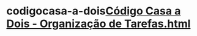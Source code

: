 # codigocasa-a-dois[Código Casa a Dois - Organização de Tarefas.html](https://github.com/user-attachments/files/22085463/Codigo.Casa.a.Dois.-.Organizacao.de.Tarefas.html)

<!-- saved from url=(0043)file:///C:/Users/migue/Downloads/index.html -->
<html lang="pt-BR"><head><meta http-equiv="Content-Type" content="text/html; charset=UTF-8"><script type="text/javascript">
        var gk_isXlsx = false;
        var gk_xlsxFileLookup = {};
        var gk_fileData = {};
        function filledCell(cell) {
          return cell !== '' && cell != null;
        }
        function loadFileData(filename) {
        if (gk_isXlsx && gk_xlsxFileLookup[filename]) {
            try {
                var workbook = XLSX.read(gk_fileData[filename], { type: 'base64' });
                var firstSheetName = workbook.SheetNames[0];
                var worksheet = workbook.Sheets[firstSheetName];

                // Convert sheet to JSON to filter blank rows
                var jsonData = XLSX.utils.sheet_to_json(worksheet, { header: 1, blankrows: false, defval: '' });
                // Filter out blank rows (rows where all cells are empty, null, or undefined)
                var filteredData = jsonData.filter(row => row.some(filledCell));

                // Heuristic to find the header row by ignoring rows with fewer filled cells than the next row
                var headerRowIndex = filteredData.findIndex((row, index) =>
                  row.filter(filledCell).length >= filteredData[index + 1]?.filter(filledCell).length
                );
                // Fallback
                if (headerRowIndex === -1 || headerRowIndex > 25) {
                  headerRowIndex = 0;
                }

                // Convert filtered JSON back to CSV
                var csv = XLSX.utils.aoa_to_sheet(filteredData.slice(headerRowIndex)); // Create a new sheet from filtered array of arrays
                csv = XLSX.utils.sheet_to_csv(csv, { header: 1 });
                return csv;
            } catch (e) {
                console.error(e);
                return "";
            }
        }
        return gk_fileData[filename] || "";
        }
        </script>


    
    <meta name="viewport" content="width=device-width, initial-scale=1.0">
    <title>Código Casa a Dois - Organização de Tarefas</title>
    <style>
        :root {
            --primary: #dc2626;
            --primary-dark: #991b1b;
            --accent1: #ec4899; /* pinkish for partner1 */
            --accent2: #60a5fa; /* light blue for partner2 */
            --accent3: #22c55e; /* green for shared */
            --bg-light: #f8fafc;
            --bg-white: #ffffff;
            --text-dark: #1f2937;
            --text-muted: #6b7280;
            --shadow: 0 4px 6px -1px rgba(0, 0, 0, 0.1), 0 2px 4px -2px rgba(0, 0, 0, 0.05);
            --transition: all 0.3s ease;
        }

        * {
            margin: 0;
            padding: 0;
            box-sizing: border-box;
        }

        body {
            font-family: 'Inter', -apple-system, BlinkMacSystemFont, 'Segoe UI', Roboto, sans-serif;
            background: linear-gradient(135deg, var(--bg-light) 0%, #e2e8f0 100%);
            min-height: 100vh;
            padding: 1rem;
            font-size: clamp(16px, 2.5vw, 18px);
            color: var(--text-dark);
        }

        .container {
            max-width: 1400px;
            margin: 0 auto;
            background: var(--bg-white);
            border-radius: 1rem;
            box-shadow: var(--shadow);
            overflow: hidden;
        }

        .header {
            background: linear-gradient(135deg, var(--primary) 0%, var(--primary-dark) 100%);
            padding: 2rem;
            text-align: center;
            color: var(--bg-white);
        }

        .header h1 {
            font-size: clamp(1.8rem, 5vw, 2.5rem);
            font-weight: 700;
            margin-bottom: 0.5rem;
        }

        .header p {
            font-size: clamp(1rem, 2.5vw, 1.2rem);
            opacity: 0.9;
        }

        .tabs {
            display: flex;
            flex-wrap: wrap;
            background: var(--bg-white);
            border-bottom: 1px solid #e5e7eb;
            position: relative;
        }

        .tab {
            flex: 1;
            padding: 1rem;
            background: transparent;
            border: none;
            cursor: pointer;
            font-size: clamp(0.9rem, 2vw, 1rem);
            font-weight: 500;
            color: var(--text-muted);
            transition: var(--transition);
            text-align: center;
            white-space: nowrap;
        }

        .tab.active {
            color: var(--primary);
            border-bottom: 3px solid var(--primary);
        }

        .tab:hover, .tab:focus {
            background: #f1f5f9;
            outline: none;
        }

        .content {
            display: none;
            padding: 2rem;
        }

        .content.active {
            display: block;
        }

        .couple-setup {
            display: grid;
            grid-template-columns: repeat(auto-fit, minmax(300px, 1fr));
            gap: 1.5rem;
            margin-bottom: 2rem;
        }

        .partner {
            background: var(--bg-white);
            padding: 1.5rem;
            border-radius: 0.75rem;
            border: 1px solid #e5e7eb;
            transition: var(--transition);
        }

        .partner:hover, .partner:focus-within {
            border-color: var(--primary);
            transform: translateY(-2px);
            box-shadow: var(--shadow);
        }

        .partner h3 {
            color: var(--primary);
            margin-bottom: 1rem;
            font-size: 1.25rem;
        }

        .partner input {
            width: 100%;
            padding: 0.75rem;
            border: 1px solid #d1d5db;
            border-radius: 0.5rem;
            font-size: 1rem;
            margin-bottom: 0.75rem;
            transition: var(--transition);
        }

        .partner input:focus {
            border-color: var(--primary);
            outline: none;
            box-shadow: 0 0 0 3px rgba(220, 38, 38, 0.1);
        }

        .tasks-grid {
            display: grid;
            grid-template-columns: repeat(auto-fit, minmax(280px, 1fr));
            gap: 1.5rem;
            margin-top: 2rem;
        }

        .task-category {
            background: var(--bg-white);
            border-radius: 0.75rem;
            padding: 1.5rem;
            border: 1px solid #e5e7eb;
            box-shadow: var(--shadow);
        }

        .task-category h4 {
            color: var(--primary);
            margin-bottom: 1rem;
            font-size: 1.1rem;
            text-align: center;
        }

        .task-item {
            background: var(--bg-light);
            padding: 1rem;
            border-radius: 0.5rem;
            margin-bottom: 0.75rem;
            border: 1px solid #e5e7eb;
            cursor: pointer;
            transition: var(--transition);
            display: flex;
            justify-content: space-between;
            align-items: center;
        }

        .task-item:hover {
            border-color: var(--primary);
            transform: translateX(3px);
        }

        .task-item.assigned-partner1 {
            border-color: var(--accent1);
            background: linear-gradient(145deg, #fdf2f8, #fce7f3);
        }

        .task-item.assigned-partner2 {
            border-color: var(--accent2);
            background: linear-gradient(145deg, #eff6ff, #dbeafe);
        }

        .task-item.shared {
            border-color: var(--accent3);
            background: linear-gradient(145deg, #f0fdf4, #dcfce7);
        }

        .task-controls {
            display: flex;
            gap: 0.5rem;
        }

        .assign-btn {
            padding: 0.5rem 0.75rem;
            border: none;
            border-radius: 1rem;
            cursor: pointer;
            font-size: 0.85rem;
            font-weight: 500;
            transition: var(--transition);
        }

        .assign-btn.partner1 {
            background: var(--accent1);
            color: var(--bg-white);
        }

        .assign-btn.partner2 {
            background: var(--accent2);
            color: var(--bg-white);
        }

        .assign-btn.shared {
            background: var(--accent3);
            color: var(--bg-white);
        }

        .assign-btn.clear {
            background: #e5e7eb;
            color: var(--text-muted);
        }

        .summary {
            background: linear-gradient(145deg, #f8f9ff, #f0f4ff);
            border-radius: 0.75rem;
            padding: 1.5rem;
            margin-top: 2rem;
        }

        .summary-grid {
            display: grid;
            grid-template-columns: repeat(auto-fit, minmax(180px, 1fr));
            gap: 1.5rem;
            margin-top: 1.5rem;
        }

        .summary-card {
            background: var(--bg-white);
            padding: 1.25rem;
            border-radius: 0.5rem;
            text-align: center;
            border: 2px solid transparent;
        }

        .summary-card.partner1 { border-color: #fda4af; } /* pinkish */
        .summary-card.partner2 { border-color: #93c5fd; } /* light blue */
        .summary-card.shared { border-color: #86efac; } /* green */

        .summary-card h4 {
            font-size: 1rem;
            margin-bottom: 0.75rem;
        }

        .summary-card .count {
            font-size: 1.75rem;
            font-weight: 700;
            color: var(--primary);
        }

        .ritual-section {
            background: linear-gradient(145deg, #fef2f2, #fee2e2);
            border-radius: 0.75rem;
            padding: 1.5rem;
            margin-top: 1.5rem;
        }

        .ritual-item, .tip-item {
            background: var(--bg-white);
            padding: 1rem;
            border-radius: 0.5rem;
            margin-bottom: 1rem;
            border-left: 4px solid var(--primary);
        }

        .add-task-btn {
            background: linear-gradient(135deg, var(--primary), var(--primary-dark));
            color: var(--bg-white);
            border: none;
            padding: 0.75rem 1.5rem;
            border-radius: 1.5rem;
            cursor: pointer;
            font-size: 1rem;
            font-weight: 600;
            margin-top: 1rem;
            transition: var(--transition);
        }

        .add-task-btn:hover {
            transform: translateY(-2px);
            box-shadow: 0 10px 20px rgba(220, 38, 38, 0.2);
        }

        .custom-task-input {
            width: 100%;
            padding: 0.75rem;
            border: 1px solid #d1d5db;
            border-radius: 0.5rem;
            font-size: 1rem;
            margin-top: 0.75rem;
        }

        /* Mobile Sidebar */
        .sidebar-toggle {
            display: none;
            background: var(--primary);
            color: var(--bg-white);
            border: none;
            padding: 0.75rem;
            border-radius: 0.5rem;
            cursor: pointer;
            position: fixed;
            top: 1rem;
            right: 1rem;
            z-index: 1000;
        }

        @media (max-width: 768px) {
            .tabs {
                display: none;
                flex-direction: column;
                position: fixed;
                top: 0;
                left: 0;
                width: 250px;
                height: 100%;
                background: var(--bg-white);
                box-shadow: 2px 0 5px rgba(0, 0, 0, 0.1);
                transform: translateX(-100%);
                transition: transform 0.3s ease;
            }

            .tabs.active {
                display: flex;
                transform: translateX(0);
            }

            .tab {
                padding: 1.5rem;
                border-bottom: 1px solid #e5e7eb;
            }

            .sidebar-toggle {
                display: block;
            }

            .couple-setup, .tasks-grid, .summary-grid {
                grid-template-columns: 1fr;
            }

            .header h1 {
                font-size: 1.5rem;
            }
        }

        @media (max-width: 480px) {
            .container {
                border-radius: 0.5rem;
            }

            .content {
                padding: 1rem;
            }
        }
    </style>
<style type="text/css" id="operaUserStyle"></style></head>
<body>
    <button class="sidebar-toggle" aria-label="Toggle menu">☰</button>
    <div class="container">
        <div class="header">
            <h1>💕 Código Casa a Dois</h1>
            <p>Organizem suas tarefas sem brigas, cobranças ou sobrecarga</p>
        </div>

        <div class="tabs" role="tablist">
            <button class="tab active" role="tab" aria-selected="true" onclick="openTab(&#39;setup&#39;)">👫 Configuração</button>
            <button class="tab" role="tab" aria-selected="false" onclick="openTab(&#39;tasks&#39;)">📋 Tarefas</button>
            <button class="tab" role="tab" aria-selected="false" onclick="openTab(&#39;templates&#39;)">📊 Exemplos de Divisões</button>
            <button class="tab" role="tab" aria-selected="false" onclick="openTab(&#39;summary&#39;)">📈 Resumo</button>
            <button class="tab" role="tab" aria-selected="false" onclick="openTab(&#39;rituals&#39;)">💖 Rituais</button>
        </div>

        <div id="setup" class="content active" role="tabpanel">
            <h2 style="text-align: center; color: var(--primary); margin-bottom: 1.5rem;">Vamos Começar! Configurem o Casal</h2>
            <div class="couple-setup">
                <div class="partner">
                    <h3>👤 Parceiro(a) 1</h3>
                    <input type="text" id="partner1-name" placeholder="Nome do primeiro parceiro(a)" onchange="updatePartnerNames()">
                    <input type="text" id="partner1-energy" placeholder="Melhor horário de energia (ex: manhã)">
                    <input type="text" id="partner1-preferences" placeholder="Tarefas que gosta de fazer">
                    <input type="text" id="partner1-dislikes" placeholder="Tarefas que prefere evitar">
                </div>
                <div class="partner">
                    <h3>👤 Parceiro(a) 2</h3>
                    <input type="text" id="partner2-name" placeholder="Nome do segundo parceiro(a)" onchange="updatePartnerNames()">
                    <input type="text" id="partner2-energy" placeholder="Melhor horário de energia (ex: noite)">
                    <input type="text" id="partner2-preferences" placeholder="Tarefas que gosta de fazer">
                    <input type="text" id="partner2-dislikes" placeholder="Tarefas que prefere evitar">
                </div>
            </div>
            <div style="text-align: center; margin-top: 2rem;">
                <button class="add-task-btn" onclick="openTab(&#39;tasks&#39;)">Vamos Dividir as Tarefas! 🏠</button>
            </div>
        </div>

        <div id="tasks" class="content" role="tabpanel">
            <h2 style="text-align: center; color: var(--primary); margin-bottom: 1rem;">Divisão de Tarefas - Visual e Justa</h2>
            <p style="text-align: center; color: var(--text-muted); margin-bottom: 1.5rem;">
                Clique nos botões ao lado de cada tarefa para atribuí-la. 
                <span style="color: var(--accent1);">●</span> <span id="partner1-label">Parceiro 1</span> | 
                <span style="color: var(--accent2);">●</span> <span id="partner2-label">Parceiro 2</span> | 
                <span style="color: var(--accent3);">●</span> Compartilhada
            </p>
            <div class="tasks-grid" id="tasks-container"><div class="task-category"><h4>Cozinha</h4><div class="task-item" id="cozinha-0">
                        <span>Lavar louça</span>
                        <div class="task-controls">
                            <button class="assign-btn partner1" onclick="assignTask(&#39;cozinha-0&#39;, &#39;partner1&#39;)">P1</button>
                            <button class="assign-btn partner2" onclick="assignTask(&#39;cozinha-0&#39;, &#39;partner2&#39;)">P2</button>
                            <button class="assign-btn shared" onclick="assignTask(&#39;cozinha-0&#39;, &#39;shared&#39;)">Ambos</button>
                            <button class="assign-btn clear" onclick="assignTask(&#39;cozinha-0&#39;, &#39;none&#39;)">×</button>
                        </div>
                    </div><div class="task-item" id="cozinha-1">
                        <span>Cozinhar almoço</span>
                        <div class="task-controls">
                            <button class="assign-btn partner1" onclick="assignTask(&#39;cozinha-1&#39;, &#39;partner1&#39;)">P1</button>
                            <button class="assign-btn partner2" onclick="assignTask(&#39;cozinha-1&#39;, &#39;partner2&#39;)">P2</button>
                            <button class="assign-btn shared" onclick="assignTask(&#39;cozinha-1&#39;, &#39;shared&#39;)">Ambos</button>
                            <button class="assign-btn clear" onclick="assignTask(&#39;cozinha-1&#39;, &#39;none&#39;)">×</button>
                        </div>
                    </div><div class="task-item" id="cozinha-2">
                        <span>Cozinhar jantar</span>
                        <div class="task-controls">
                            <button class="assign-btn partner1" onclick="assignTask(&#39;cozinha-2&#39;, &#39;partner1&#39;)">P1</button>
                            <button class="assign-btn partner2" onclick="assignTask(&#39;cozinha-2&#39;, &#39;partner2&#39;)">P2</button>
                            <button class="assign-btn shared" onclick="assignTask(&#39;cozinha-2&#39;, &#39;shared&#39;)">Ambos</button>
                            <button class="assign-btn clear" onclick="assignTask(&#39;cozinha-2&#39;, &#39;none&#39;)">×</button>
                        </div>
                    </div><div class="task-item" id="cozinha-3">
                        <span>Limpar fogão</span>
                        <div class="task-controls">
                            <button class="assign-btn partner1" onclick="assignTask(&#39;cozinha-3&#39;, &#39;partner1&#39;)">P1</button>
                            <button class="assign-btn partner2" onclick="assignTask(&#39;cozinha-3&#39;, &#39;partner2&#39;)">P2</button>
                            <button class="assign-btn shared" onclick="assignTask(&#39;cozinha-3&#39;, &#39;shared&#39;)">Ambos</button>
                            <button class="assign-btn clear" onclick="assignTask(&#39;cozinha-3&#39;, &#39;none&#39;)">×</button>
                        </div>
                    </div><div class="task-item" id="cozinha-4">
                        <span>Limpar geladeira</span>
                        <div class="task-controls">
                            <button class="assign-btn partner1" onclick="assignTask(&#39;cozinha-4&#39;, &#39;partner1&#39;)">P1</button>
                            <button class="assign-btn partner2" onclick="assignTask(&#39;cozinha-4&#39;, &#39;partner2&#39;)">P2</button>
                            <button class="assign-btn shared" onclick="assignTask(&#39;cozinha-4&#39;, &#39;shared&#39;)">Ambos</button>
                            <button class="assign-btn clear" onclick="assignTask(&#39;cozinha-4&#39;, &#39;none&#39;)">×</button>
                        </div>
                    </div><div class="task-item" id="cozinha-5">
                        <span>Organizar armários</span>
                        <div class="task-controls">
                            <button class="assign-btn partner1" onclick="assignTask(&#39;cozinha-5&#39;, &#39;partner1&#39;)">P1</button>
                            <button class="assign-btn partner2" onclick="assignTask(&#39;cozinha-5&#39;, &#39;partner2&#39;)">P2</button>
                            <button class="assign-btn shared" onclick="assignTask(&#39;cozinha-5&#39;, &#39;shared&#39;)">Ambos</button>
                            <button class="assign-btn clear" onclick="assignTask(&#39;cozinha-5&#39;, &#39;none&#39;)">×</button>
                        </div>
                    </div><div class="task-item" id="cozinha-6">
                        <span>Fazer compras do supermercado</span>
                        <div class="task-controls">
                            <button class="assign-btn partner1" onclick="assignTask(&#39;cozinha-6&#39;, &#39;partner1&#39;)">P1</button>
                            <button class="assign-btn partner2" onclick="assignTask(&#39;cozinha-6&#39;, &#39;partner2&#39;)">P2</button>
                            <button class="assign-btn shared" onclick="assignTask(&#39;cozinha-6&#39;, &#39;shared&#39;)">Ambos</button>
                            <button class="assign-btn clear" onclick="assignTask(&#39;cozinha-6&#39;, &#39;none&#39;)">×</button>
                        </div>
                    </div><div class="task-item" id="cozinha-7">
                        <span>Preparar lanche</span>
                        <div class="task-controls">
                            <button class="assign-btn partner1" onclick="assignTask(&#39;cozinha-7&#39;, &#39;partner1&#39;)">P1</button>
                            <button class="assign-btn partner2" onclick="assignTask(&#39;cozinha-7&#39;, &#39;partner2&#39;)">P2</button>
                            <button class="assign-btn shared" onclick="assignTask(&#39;cozinha-7&#39;, &#39;shared&#39;)">Ambos</button>
                            <button class="assign-btn clear" onclick="assignTask(&#39;cozinha-7&#39;, &#39;none&#39;)">×</button>
                        </div>
                    </div><div class="task-item" id="cozinha-8">
                        <span>Lavar frutas e verduras</span>
                        <div class="task-controls">
                            <button class="assign-btn partner1" onclick="assignTask(&#39;cozinha-8&#39;, &#39;partner1&#39;)">P1</button>
                            <button class="assign-btn partner2" onclick="assignTask(&#39;cozinha-8&#39;, &#39;partner2&#39;)">P2</button>
                            <button class="assign-btn shared" onclick="assignTask(&#39;cozinha-8&#39;, &#39;shared&#39;)">Ambos</button>
                            <button class="assign-btn clear" onclick="assignTask(&#39;cozinha-8&#39;, &#39;none&#39;)">×</button>
                        </div>
                    </div><input type="text" class="custom-task-input" placeholder="Adicionar nova tarefa em Cozinha..."></div><div class="task-category"><h4>Limpeza</h4><div class="task-item" id="limpeza-0">
                        <span>Aspirar/varrer casa</span>
                        <div class="task-controls">
                            <button class="assign-btn partner1" onclick="assignTask(&#39;limpeza-0&#39;, &#39;partner1&#39;)">P1</button>
                            <button class="assign-btn partner2" onclick="assignTask(&#39;limpeza-0&#39;, &#39;partner2&#39;)">P2</button>
                            <button class="assign-btn shared" onclick="assignTask(&#39;limpeza-0&#39;, &#39;shared&#39;)">Ambos</button>
                            <button class="assign-btn clear" onclick="assignTask(&#39;limpeza-0&#39;, &#39;none&#39;)">×</button>
                        </div>
                    </div><div class="task-item" id="limpeza-1">
                        <span>Passar pano no chão</span>
                        <div class="task-controls">
                            <button class="assign-btn partner1" onclick="assignTask(&#39;limpeza-1&#39;, &#39;partner1&#39;)">P1</button>
                            <button class="assign-btn partner2" onclick="assignTask(&#39;limpeza-1&#39;, &#39;partner2&#39;)">P2</button>
                            <button class="assign-btn shared" onclick="assignTask(&#39;limpeza-1&#39;, &#39;shared&#39;)">Ambos</button>
                            <button class="assign-btn clear" onclick="assignTask(&#39;limpeza-1&#39;, &#39;none&#39;)">×</button>
                        </div>
                    </div><div class="task-item" id="limpeza-2">
                        <span>Limpar banheiros</span>
                        <div class="task-controls">
                            <button class="assign-btn partner1" onclick="assignTask(&#39;limpeza-2&#39;, &#39;partner1&#39;)">P1</button>
                            <button class="assign-btn partner2" onclick="assignTask(&#39;limpeza-2&#39;, &#39;partner2&#39;)">P2</button>
                            <button class="assign-btn shared" onclick="assignTask(&#39;limpeza-2&#39;, &#39;shared&#39;)">Ambos</button>
                            <button class="assign-btn clear" onclick="assignTask(&#39;limpeza-2&#39;, &#39;none&#39;)">×</button>
                        </div>
                    </div><div class="task-item" id="limpeza-3">
                        <span>Tirar pó dos móveis</span>
                        <div class="task-controls">
                            <button class="assign-btn partner1" onclick="assignTask(&#39;limpeza-3&#39;, &#39;partner1&#39;)">P1</button>
                            <button class="assign-btn partner2" onclick="assignTask(&#39;limpeza-3&#39;, &#39;partner2&#39;)">P2</button>
                            <button class="assign-btn shared" onclick="assignTask(&#39;limpeza-3&#39;, &#39;shared&#39;)">Ambos</button>
                            <button class="assign-btn clear" onclick="assignTask(&#39;limpeza-3&#39;, &#39;none&#39;)">×</button>
                        </div>
                    </div><div class="task-item" id="limpeza-4">
                        <span>Limpar espelhos</span>
                        <div class="task-controls">
                            <button class="assign-btn partner1" onclick="assignTask(&#39;limpeza-4&#39;, &#39;partner1&#39;)">P1</button>
                            <button class="assign-btn partner2" onclick="assignTask(&#39;limpeza-4&#39;, &#39;partner2&#39;)">P2</button>
                            <button class="assign-btn shared" onclick="assignTask(&#39;limpeza-4&#39;, &#39;shared&#39;)">Ambos</button>
                            <button class="assign-btn clear" onclick="assignTask(&#39;limpeza-4&#39;, &#39;none&#39;)">×</button>
                        </div>
                    </div><div class="task-item" id="limpeza-5">
                        <span>Organizar quartos</span>
                        <div class="task-controls">
                            <button class="assign-btn partner1" onclick="assignTask(&#39;limpeza-5&#39;, &#39;partner1&#39;)">P1</button>
                            <button class="assign-btn partner2" onclick="assignTask(&#39;limpeza-5&#39;, &#39;partner2&#39;)">P2</button>
                            <button class="assign-btn shared" onclick="assignTask(&#39;limpeza-5&#39;, &#39;shared&#39;)">Ambos</button>
                            <button class="assign-btn clear" onclick="assignTask(&#39;limpeza-5&#39;, &#39;none&#39;)">×</button>
                        </div>
                    </div><div class="task-item" id="limpeza-6">
                        <span>Limpar janelas</span>
                        <div class="task-controls">
                            <button class="assign-btn partner1" onclick="assignTask(&#39;limpeza-6&#39;, &#39;partner1&#39;)">P1</button>
                            <button class="assign-btn partner2" onclick="assignTask(&#39;limpeza-6&#39;, &#39;partner2&#39;)">P2</button>
                            <button class="assign-btn shared" onclick="assignTask(&#39;limpeza-6&#39;, &#39;shared&#39;)">Ambos</button>
                            <button class="assign-btn clear" onclick="assignTask(&#39;limpeza-6&#39;, &#39;none&#39;)">×</button>
                        </div>
                    </div><div class="task-item" id="limpeza-7">
                        <span>Aspirar sofá e tapetes</span>
                        <div class="task-controls">
                            <button class="assign-btn partner1" onclick="assignTask(&#39;limpeza-7&#39;, &#39;partner1&#39;)">P1</button>
                            <button class="assign-btn partner2" onclick="assignTask(&#39;limpeza-7&#39;, &#39;partner2&#39;)">P2</button>
                            <button class="assign-btn shared" onclick="assignTask(&#39;limpeza-7&#39;, &#39;shared&#39;)">Ambos</button>
                            <button class="assign-btn clear" onclick="assignTask(&#39;limpeza-7&#39;, &#39;none&#39;)">×</button>
                        </div>
                    </div><input type="text" class="custom-task-input" placeholder="Adicionar nova tarefa em Limpeza..."></div><div class="task-category"><h4>Roupas</h4><div class="task-item" id="roupas-0">
                        <span>Lavar roupa</span>
                        <div class="task-controls">
                            <button class="assign-btn partner1" onclick="assignTask(&#39;roupas-0&#39;, &#39;partner1&#39;)">P1</button>
                            <button class="assign-btn partner2" onclick="assignTask(&#39;roupas-0&#39;, &#39;partner2&#39;)">P2</button>
                            <button class="assign-btn shared" onclick="assignTask(&#39;roupas-0&#39;, &#39;shared&#39;)">Ambos</button>
                            <button class="assign-btn clear" onclick="assignTask(&#39;roupas-0&#39;, &#39;none&#39;)">×</button>
                        </div>
                    </div><div class="task-item" id="roupas-1">
                        <span>Estender roupa</span>
                        <div class="task-controls">
                            <button class="assign-btn partner1" onclick="assignTask(&#39;roupas-1&#39;, &#39;partner1&#39;)">P1</button>
                            <button class="assign-btn partner2" onclick="assignTask(&#39;roupas-1&#39;, &#39;partner2&#39;)">P2</button>
                            <button class="assign-btn shared" onclick="assignTask(&#39;roupas-1&#39;, &#39;shared&#39;)">Ambos</button>
                            <button class="assign-btn clear" onclick="assignTask(&#39;roupas-1&#39;, &#39;none&#39;)">×</button>
                        </div>
                    </div><div class="task-item" id="roupas-2">
                        <span>Recolher roupa seca</span>
                        <div class="task-controls">
                            <button class="assign-btn partner1" onclick="assignTask(&#39;roupas-2&#39;, &#39;partner1&#39;)">P1</button>
                            <button class="assign-btn partner2" onclick="assignTask(&#39;roupas-2&#39;, &#39;partner2&#39;)">P2</button>
                            <button class="assign-btn shared" onclick="assignTask(&#39;roupas-2&#39;, &#39;shared&#39;)">Ambos</button>
                            <button class="assign-btn clear" onclick="assignTask(&#39;roupas-2&#39;, &#39;none&#39;)">×</button>
                        </div>
                    </div><div class="task-item" id="roupas-3">
                        <span>Dobrar e guardar roupas</span>
                        <div class="task-controls">
                            <button class="assign-btn partner1" onclick="assignTask(&#39;roupas-3&#39;, &#39;partner1&#39;)">P1</button>
                            <button class="assign-btn partner2" onclick="assignTask(&#39;roupas-3&#39;, &#39;partner2&#39;)">P2</button>
                            <button class="assign-btn shared" onclick="assignTask(&#39;roupas-3&#39;, &#39;shared&#39;)">Ambos</button>
                            <button class="assign-btn clear" onclick="assignTask(&#39;roupas-3&#39;, &#39;none&#39;)">×</button>
                        </div>
                    </div><div class="task-item" id="roupas-4">
                        <span>Passar roupa</span>
                        <div class="task-controls">
                            <button class="assign-btn partner1" onclick="assignTask(&#39;roupas-4&#39;, &#39;partner1&#39;)">P1</button>
                            <button class="assign-btn partner2" onclick="assignTask(&#39;roupas-4&#39;, &#39;partner2&#39;)">P2</button>
                            <button class="assign-btn shared" onclick="assignTask(&#39;roupas-4&#39;, &#39;shared&#39;)">Ambos</button>
                            <button class="assign-btn clear" onclick="assignTask(&#39;roupas-4&#39;, &#39;none&#39;)">×</button>
                        </div>
                    </div><div class="task-item" id="roupas-5">
                        <span>Organizar guarda-roupa</span>
                        <div class="task-controls">
                            <button class="assign-btn partner1" onclick="assignTask(&#39;roupas-5&#39;, &#39;partner1&#39;)">P1</button>
                            <button class="assign-btn partner2" onclick="assignTask(&#39;roupas-5&#39;, &#39;partner2&#39;)">P2</button>
                            <button class="assign-btn shared" onclick="assignTask(&#39;roupas-5&#39;, &#39;shared&#39;)">Ambos</button>
                            <button class="assign-btn clear" onclick="assignTask(&#39;roupas-5&#39;, &#39;none&#39;)">×</button>
                        </div>
                    </div><div class="task-item" id="roupas-6">
                        <span>Separar roupas para lavar</span>
                        <div class="task-controls">
                            <button class="assign-btn partner1" onclick="assignTask(&#39;roupas-6&#39;, &#39;partner1&#39;)">P1</button>
                            <button class="assign-btn partner2" onclick="assignTask(&#39;roupas-6&#39;, &#39;partner2&#39;)">P2</button>
                            <button class="assign-btn shared" onclick="assignTask(&#39;roupas-6&#39;, &#39;shared&#39;)">Ambos</button>
                            <button class="assign-btn clear" onclick="assignTask(&#39;roupas-6&#39;, &#39;none&#39;)">×</button>
                        </div>
                    </div><div class="task-item" id="roupas-7">
                        <span>Lavar tênis e sapatos</span>
                        <div class="task-controls">
                            <button class="assign-btn partner1" onclick="assignTask(&#39;roupas-7&#39;, &#39;partner1&#39;)">P1</button>
                            <button class="assign-btn partner2" onclick="assignTask(&#39;roupas-7&#39;, &#39;partner2&#39;)">P2</button>
                            <button class="assign-btn shared" onclick="assignTask(&#39;roupas-7&#39;, &#39;shared&#39;)">Ambos</button>
                            <button class="assign-btn clear" onclick="assignTask(&#39;roupas-7&#39;, &#39;none&#39;)">×</button>
                        </div>
                    </div><input type="text" class="custom-task-input" placeholder="Adicionar nova tarefa em Roupas..."></div><div class="task-category"><h4>Área Externa</h4><div class="task-item" id="área externa-0">
                        <span>Regar plantas</span>
                        <div class="task-controls">
                            <button class="assign-btn partner1" onclick="assignTask(&#39;área externa-0&#39;, &#39;partner1&#39;)">P1</button>
                            <button class="assign-btn partner2" onclick="assignTask(&#39;área externa-0&#39;, &#39;partner2&#39;)">P2</button>
                            <button class="assign-btn shared" onclick="assignTask(&#39;área externa-0&#39;, &#39;shared&#39;)">Ambos</button>
                            <button class="assign-btn clear" onclick="assignTask(&#39;área externa-0&#39;, &#39;none&#39;)">×</button>
                        </div>
                    </div><div class="task-item" id="área externa-1">
                        <span>Cuidar do jardim</span>
                        <div class="task-controls">
                            <button class="assign-btn partner1" onclick="assignTask(&#39;área externa-1&#39;, &#39;partner1&#39;)">P1</button>
                            <button class="assign-btn partner2" onclick="assignTask(&#39;área externa-1&#39;, &#39;partner2&#39;)">P2</button>
                            <button class="assign-btn shared" onclick="assignTask(&#39;área externa-1&#39;, &#39;shared&#39;)">Ambos</button>
                            <button class="assign-btn clear" onclick="assignTask(&#39;área externa-1&#39;, &#39;none&#39;)">×</button>
                        </div>
                    </div><div class="task-item" id="área externa-2">
                        <span>Limpar quintal/varanda</span>
                        <div class="task-controls">
                            <button class="assign-btn partner1" onclick="assignTask(&#39;área externa-2&#39;, &#39;partner1&#39;)">P1</button>
                            <button class="assign-btn partner2" onclick="assignTask(&#39;área externa-2&#39;, &#39;partner2&#39;)">P2</button>
                            <button class="assign-btn shared" onclick="assignTask(&#39;área externa-2&#39;, &#39;shared&#39;)">Ambos</button>
                            <button class="assign-btn clear" onclick="assignTask(&#39;área externa-2&#39;, &#39;none&#39;)">×</button>
                        </div>
                    </div><div class="task-item" id="área externa-3">
                        <span>Recolher lixo</span>
                        <div class="task-controls">
                            <button class="assign-btn partner1" onclick="assignTask(&#39;área externa-3&#39;, &#39;partner1&#39;)">P1</button>
                            <button class="assign-btn partner2" onclick="assignTask(&#39;área externa-3&#39;, &#39;partner2&#39;)">P2</button>
                            <button class="assign-btn shared" onclick="assignTask(&#39;área externa-3&#39;, &#39;shared&#39;)">Ambos</button>
                            <button class="assign-btn clear" onclick="assignTask(&#39;área externa-3&#39;, &#39;none&#39;)">×</button>
                        </div>
                    </div><div class="task-item" id="área externa-4">
                        <span>Cuidar de pets</span>
                        <div class="task-controls">
                            <button class="assign-btn partner1" onclick="assignTask(&#39;área externa-4&#39;, &#39;partner1&#39;)">P1</button>
                            <button class="assign-btn partner2" onclick="assignTask(&#39;área externa-4&#39;, &#39;partner2&#39;)">P2</button>
                            <button class="assign-btn shared" onclick="assignTask(&#39;área externa-4&#39;, &#39;shared&#39;)">Ambos</button>
                            <button class="assign-btn clear" onclick="assignTask(&#39;área externa-4&#39;, &#39;none&#39;)">×</button>
                        </div>
                    </div><div class="task-item" id="área externa-5">
                        <span>Lavar carro</span>
                        <div class="task-controls">
                            <button class="assign-btn partner1" onclick="assignTask(&#39;área externa-5&#39;, &#39;partner1&#39;)">P1</button>
                            <button class="assign-btn partner2" onclick="assignTask(&#39;área externa-5&#39;, &#39;partner2&#39;)">P2</button>
                            <button class="assign-btn shared" onclick="assignTask(&#39;área externa-5&#39;, &#39;shared&#39;)">Ambos</button>
                            <button class="assign-btn clear" onclick="assignTask(&#39;área externa-5&#39;, &#39;none&#39;)">×</button>
                        </div>
                    </div><div class="task-item" id="área externa-6">
                        <span>Organizar área de serviço</span>
                        <div class="task-controls">
                            <button class="assign-btn partner1" onclick="assignTask(&#39;área externa-6&#39;, &#39;partner1&#39;)">P1</button>
                            <button class="assign-btn partner2" onclick="assignTask(&#39;área externa-6&#39;, &#39;partner2&#39;)">P2</button>
                            <button class="assign-btn shared" onclick="assignTask(&#39;área externa-6&#39;, &#39;shared&#39;)">Ambos</button>
                            <button class="assign-btn clear" onclick="assignTask(&#39;área externa-6&#39;, &#39;none&#39;)">×</button>
                        </div>
                    </div><div class="task-item" id="área externa-7">
                        <span>Manutenção de equipamentos</span>
                        <div class="task-controls">
                            <button class="assign-btn partner1" onclick="assignTask(&#39;área externa-7&#39;, &#39;partner1&#39;)">P1</button>
                            <button class="assign-btn partner2" onclick="assignTask(&#39;área externa-7&#39;, &#39;partner2&#39;)">P2</button>
                            <button class="assign-btn shared" onclick="assignTask(&#39;área externa-7&#39;, &#39;shared&#39;)">Ambos</button>
                            <button class="assign-btn clear" onclick="assignTask(&#39;área externa-7&#39;, &#39;none&#39;)">×</button>
                        </div>
                    </div><input type="text" class="custom-task-input" placeholder="Adicionar nova tarefa em Área Externa..."></div><div class="task-category"><h4>Administração</h4><div class="task-item" id="administração-0">
                        <span>Pagar contas</span>
                        <div class="task-controls">
                            <button class="assign-btn partner1" onclick="assignTask(&#39;administração-0&#39;, &#39;partner1&#39;)">P1</button>
                            <button class="assign-btn partner2" onclick="assignTask(&#39;administração-0&#39;, &#39;partner2&#39;)">P2</button>
                            <button class="assign-btn shared" onclick="assignTask(&#39;administração-0&#39;, &#39;shared&#39;)">Ambos</button>
                            <button class="assign-btn clear" onclick="assignTask(&#39;administração-0&#39;, &#39;none&#39;)">×</button>
                        </div>
                    </div><div class="task-item" id="administração-1">
                        <span>Organizar documentos</span>
                        <div class="task-controls">
                            <button class="assign-btn partner1" onclick="assignTask(&#39;administração-1&#39;, &#39;partner1&#39;)">P1</button>
                            <button class="assign-btn partner2" onclick="assignTask(&#39;administração-1&#39;, &#39;partner2&#39;)">P2</button>
                            <button class="assign-btn shared" onclick="assignTask(&#39;administração-1&#39;, &#39;shared&#39;)">Ambos</button>
                            <button class="assign-btn clear" onclick="assignTask(&#39;administração-1&#39;, &#39;none&#39;)">×</button>
                        </div>
                    </div><div class="task-item" id="administração-2">
                        <span>Controlar orçamento</span>
                        <div class="task-controls">
                            <button class="assign-btn partner1" onclick="assignTask(&#39;administração-2&#39;, &#39;partner1&#39;)">P1</button>
                            <button class="assign-btn partner2" onclick="assignTask(&#39;administração-2&#39;, &#39;partner2&#39;)">P2</button>
                            <button class="assign-btn shared" onclick="assignTask(&#39;administração-2&#39;, &#39;shared&#39;)">Ambos</button>
                            <button class="assign-btn clear" onclick="assignTask(&#39;administração-2&#39;, &#39;none&#39;)">×</button>
                        </div>
                    </div><div class="task-item" id="administração-3">
                        <span>Agendar consultas médicas</span>
                        <div class="task-controls">
                            <button class="assign-btn partner1" onclick="assignTask(&#39;administração-3&#39;, &#39;partner1&#39;)">P1</button>
                            <button class="assign-btn partner2" onclick="assignTask(&#39;administração-3&#39;, &#39;partner2&#39;)">P2</button>
                            <button class="assign-btn shared" onclick="assignTask(&#39;administração-3&#39;, &#39;shared&#39;)">Ambos</button>
                            <button class="assign-btn clear" onclick="assignTask(&#39;administração-3&#39;, &#39;none&#39;)">×</button>
                        </div>
                    </div><div class="task-item" id="administração-4">
                        <span>Resolver questões burocráticas</span>
                        <div class="task-controls">
                            <button class="assign-btn partner1" onclick="assignTask(&#39;administração-4&#39;, &#39;partner1&#39;)">P1</button>
                            <button class="assign-btn partner2" onclick="assignTask(&#39;administração-4&#39;, &#39;partner2&#39;)">P2</button>
                            <button class="assign-btn shared" onclick="assignTask(&#39;administração-4&#39;, &#39;shared&#39;)">Ambos</button>
                            <button class="assign-btn clear" onclick="assignTask(&#39;administração-4&#39;, &#39;none&#39;)">×</button>
                        </div>
                    </div><div class="task-item" id="administração-5">
                        <span>Planejamento de viagens</span>
                        <div class="task-controls">
                            <button class="assign-btn partner1" onclick="assignTask(&#39;administração-5&#39;, &#39;partner1&#39;)">P1</button>
                            <button class="assign-btn partner2" onclick="assignTask(&#39;administração-5&#39;, &#39;partner2&#39;)">P2</button>
                            <button class="assign-btn shared" onclick="assignTask(&#39;administração-5&#39;, &#39;shared&#39;)">Ambos</button>
                            <button class="assign-btn clear" onclick="assignTask(&#39;administração-5&#39;, &#39;none&#39;)">×</button>
                        </div>
                    </div><div class="task-item" id="administração-6">
                        <span>Controle de investimentos</span>
                        <div class="task-controls">
                            <button class="assign-btn partner1" onclick="assignTask(&#39;administração-6&#39;, &#39;partner1&#39;)">P1</button>
                            <button class="assign-btn partner2" onclick="assignTask(&#39;administração-6&#39;, &#39;partner2&#39;)">P2</button>
                            <button class="assign-btn shared" onclick="assignTask(&#39;administração-6&#39;, &#39;shared&#39;)">Ambos</button>
                            <button class="assign-btn clear" onclick="assignTask(&#39;administração-6&#39;, &#39;none&#39;)">×</button>
                        </div>
                    </div><input type="text" class="custom-task-input" placeholder="Adicionar nova tarefa em Administração..."></div></div>
        </div>

        <div id="templates" class="content" role="tabpanel">
            <div style="background: linear-gradient(145deg, #fef2f2, #fee2e2); border-radius: 0.75rem; padding: 1.5rem;">
                <h2 style="text-align: center; color: var(--primary); margin-bottom: 1rem;">📊 Exemplos de Divisões para Diferentes Rotinas</h2>
                <p style="text-align: center; color: var(--text-muted); margin-bottom: 1.5rem;">
                    Planilhas e quadros visuais adaptáveis ao estilo de vida do casal.
                </p>
                <div class="tasks-grid">
                    <div class="task-category">
                        <h4>👨‍💼 Modelo: Ambos Trabalham Fora</h4>
                        <p style="font-size: 0.9rem; margin-bottom: 1rem; color: var(--text-muted);">Para casais com rotinas de trabalho externas.</p>
                        <div class="task-item assigned-partner1">
                            <span>Manhãs: Café da manhã + arrumar cama</span>
                        </div>
                        <div class="task-item assigned-partner2">
                            <span>Noites: Jantar + organizar cozinha</span>
                        </div>
                        <div class="task-item shared">
                            <span>Fins de semana: Limpeza geral juntos</span>
                        </div>
                        <div class="task-item assigned-partner1">
                            <span>Roupas: Lavar e estender</span>
                        </div>
                        <div class="task-item assigned-partner2">
                            <span>Compras: Supermercado</span>
                        </div>
                        <button class="add-task-btn" onclick="applyTemplate(&#39;ambos_fora&#39;)">Aplicar Este Modelo</button>
                    </div>

                    <div class="task-category">
                        <h4>🏠 Modelo: Um Trabalha Fora, Outro em Casa</h4>
                        <p style="font-size: 0.9rem; margin-bottom: 1rem; color: var(--text-muted);">Para casais onde um trabalha em casa.</p>
                        <div class="task-item assigned-partner1">
                            <span>Em casa: Limpeza diária + almoço</span>
                        </div>
                        <div class="task-item assigned-partner2">
                            <span>Trabalha fora: Jantar + feira</span>
                        </div>
                        <div class="task-item shared">
                            <span>Roupas: Divisão meio a meio</span>
                        </div>
                        <div class="task-item assigned-partner1">
                            <span>Em casa: Receber entregas + pets</span>
                        </div>
                        <div class="task-item assigned-partner2">
                            <span>Trabalha fora: Contas + burocracias</span>
                        </div>
                        <button class="add-task-btn" onclick="applyTemplate(&#39;um_fora&#39;)">Aplicar Este Modelo</button>
                    </div>

                    <div class="task-category">
                        <h4>🏡 Modelo: Ambos em Casa</h4>
                        <p style="font-size: 0.9rem; margin-bottom: 1rem; color: var(--text-muted);">Para casais que ficam em casa.</p>
                        <div class="task-item shared">
                            <span>Cozinha: Alternar refeições</span>
                        </div>
                        <div class="task-item assigned-partner1">
                            <span>Limpeza: Áreas comuns</span>
                        </div>
                        <div class="task-item assigned-partner2">
                            <span>Roupas: Lavar e organizar</span>
                        </div>
                        <div class="task-item shared">
                            <span>Compras: Planejar juntos</span>
                        </div>
                        <div class="task-item assigned-partner1">
                            <span>Administração: Contas</span>
                        </div>
                        <button class="add-task-btn" onclick="applyTemplate(&#39;ambos_casa&#39;)">Aplicar Este Modelo</button>
                    </div>
                </div>

                <div style="background: white; border-radius: 10px; padding: 20px; margin-top: 30px; border-left: 5px solid var(--primary);">
                    <h4 style="color: var(--primary); margin-bottom: 15px;">💡 Como Personalizar Qualquer Modelo:</h4>
                    <p style="margin-bottom: 10px;"><strong>1. Considerem horários:</strong> Quem está disponível quando?</p>
                    <p style="margin-bottom: 10px;"><strong>2. Identifiquem preferências:</strong> O que cada um gosta/odeia fazer?</p>
                    <p style="margin-bottom: 10px;"><strong>3. Equilibrem energia:</strong> Tarefas pesadas + tarefas leves</p>
                    <p style="margin-bottom: 10px;"><strong>4. Testem por 2 semanas</strong> antes de ajustar</p>
                    <p><strong>5. Sejam flexíveis:</strong> A vida muda, a divisão também pode mudar!</p>
                </div>
            </div>
        </div>

        <div id="summary" class="content" role="tabpanel">
            <div class="summary">
                <h2 style="text-align: center; color: var(--primary); margin-bottom: 1rem;">📊 Resumo da Divisão</h2>
                <div class="summary-grid">
                    <div class="summary-card partner1">
                        <h4 id="summary-partner1">Parceiro 1</h4>
                        <div class="count" id="count-partner1">0</div>
                        <p>tarefas atribuídas</p>
                    </div>
                    <div class="summary-card partner2">
                        <h4 id="summary-partner2">Parceiro 2</h4>
                        <div class="count" id="count-partner2">0</div>
                        <p>tarefas atribuídas</p>
                    </div>
                    <div class="summary-card shared">
                        <h4>Compartilhadas</h4>
                        <div class="count" id="count-shared">0</div>
                        <p>tarefas em dupla</p>
                    </div>
                </div>
                <div id="balance-feedback" style="text-align: center; margin-top: 1.5rem; padding: 1rem; border-radius: 0.5rem; background: rgb(245, 245, 245);"><p style="color: var(--text-muted);">Comece atribuindo algumas tarefas para ver o equilíbrio!</p></div>
            </div>
        </div>

        <div id="rituals" class="content" role="tabpanel">
            <div class="ritual-section">
                <h2 style="text-align: center; color: var(--primary); margin-bottom: 1rem;">💖 Guia de Rituais para Fortalecer o Vínculo</h2>
                <p style="text-align: center; color: var(--text-muted); margin-bottom: 1.5rem;">
                    Rituais rápidos e significativos para fortalecer o vínculo do casal enquanto alinham tarefas e expectativas.
                </p>

                <div class="ritual-item">
                    <h4>📅 Ritual 1: Reunião Semanal de Alinhamento (15 min)</h4>
                    <p><strong>Quando:</strong> Toda sexta à noite<br>
                    <strong>Como:</strong> Sentem juntos e revisem: "O que funcionou bem esta semana? O que pode melhorar?" Ajustem as tarefas da próxima semana se necessário.</p>
                </div>

                <div class="ritual-item">
                    <h4>☕ Ritual 2: Café da Conexão e Planejamento</h4>
                    <p><strong>Quando:</strong> Domingos de manhã<br>
                    <strong>Como:</strong> Preparem café/chá juntos. Conversem sobre a semana que vem, mas também sobre sonhos e planos. Misturem organização com intimidade.</p>
                </div>

                <div class="ritual-item">
                    <h4>🎉 Ritual 3: Celebração das Conquistas</h4>
                    <p><strong>Quando:</strong> Quando completarem 100% das tarefas semanais<br>
                    <strong>Como:</strong> Pizza, filme, jantar especial ou qualquer coisa que gostem de fazer juntos. Celebrem a parceria!</p>
                </div>

                <div class="ritual-item">
                    <h4>🔄 Ritual 4: Check-in Carinhoso de Meio de Semana</h4>
                    <p><strong>Quando:</strong> Quarta-feira<br>
                    <strong>Como:</strong> 5 minutos apenas: "Como está sendo pra você?" Escutem sem julgar e façam pequenos ajustes se necessário.</p>
                </div>

                <div class="ritual-item">
                    <h4>💌 Ritual 5: Cartão de Gratidão Surpresa</h4>
                    <p><strong>Quando:</strong> Quando o parceiro faz algo além do combinado<br>
                    <strong>Como:</strong> Deixem bilhetinhos de agradecimento. "Obrigado(a) por ter feito X sem eu pedir. Isso me fez sentir..."</p>
                </div>

                <div class="ritual-item">
                    <h4>🌅 Ritual 6: Manhã da Parceria</h4>
                    <p><strong>Como:</strong> Uma vez por mês, acordem 30 min mais cedo e façam as tarefas matinais juntos ouvindo música. Transformem obrigação em diversão.</p>
                </div>

                <div class="ritual-item">
                    <h4>🎯 Ritual 7: Desafio Semanal da Casa</h4>
                    <p><strong>Como:</strong> Escolham uma área da casa para melhorar juntos na semana. Ex: "Semana da cozinha organizada". Trabalhem como equipe.</p>
                </div>

                <div class="ritual-item">
                    <h4>💝 Ritual 8: Troca de Tarefas Surpresa</h4>
                    <p><strong>Como:</strong> Uma vez por mês, cada um faz uma tarefa que normalmente é do outro. Demonstrem cuidado e quebrem a rotina.</p>
                </div>

                <div class="ritual-item">
                    <h4>📱 Ritual 9: Foto da Conquista</h4>
                    <p><strong>Como:</strong> Tirem uma foto juntos quando terminarem uma grande limpeza ou organização. Criem memórias positivas das tarefas de casa.</p>
                </div>

                <div class="ritual-item">
                    <h4>🍷 Ritual 10: Conversa da Evolução</h4>
                    <p><strong>Quando:</strong> Fim do mês<br>
                    <strong>Como:</strong> Com uma bebida que gostem, conversem: "Como nossa parceria evoluiu?" Celebrem o crescimento como casal.</p>
                </div>

                <div style="background: white; border-radius: 10px; padding: 20px; margin-top: 30px; border-left: 5px solid var(--primary);">
                    <h4 style="color: var(--primary); margin-bottom: 15px;">💡 Dicas para Fortalecer a Relação:</h4>
                    <p style="margin-bottom: 10px;"><strong>1. Comunicação Aberta:</strong> Expressem gratidão diariamente pelas pequenas coisas.</p>
                    <p style="margin-bottom: 10px;"><strong>2. Tempo de Qualidade:</strong> Dediquem momentos exclusivos para o casal, sem distrações.</p>
                    <p style="margin-bottom: 10px;"><strong>3. Apoio Mútuo:</strong> Apoiem os sonhos e objetivos um do outro.</p>
                    <p style="margin-bottom: 10px;"><strong>4. Surpresas:</strong> Façam gestos inesperados de carinho.</p>
                    <p><strong>5. Resolução de Conflitos:</strong> Foquem em soluções juntos, não em culpas.</p>
                </div>
            </div>
        </div>
    </div>

    <script>
        const taskCategories = {
            'Cozinha': [
                'Lavar louça', 'Cozinhar almoço', 'Cozinhar jantar', 'Limpar fogão', 
                'Limpar geladeira', 'Organizar armários', 'Fazer compras do supermercado',
                'Preparar lanche', 'Lavar frutas e verduras'
            ],
            'Limpeza': [
                'Aspirar/varrer casa', 'Passar pano no chão', 'Limpar banheiros', 
                'Tirar pó dos móveis', 'Limpar espelhos', 'Organizar quartos',
                'Limpar janelas', 'Aspirar sofá e tapetes'
            ],
            'Roupas': [
                'Lavar roupa', 'Estender roupa', 'Recolher roupa seca', 
                'Dobrar e guardar roupas', 'Passar roupa', 'Organizar guarda-roupa',
                'Separar roupas para lavar', 'Lavar tênis e sapatos'
            ],
            'Área Externa': [
                'Regar plantas', 'Cuidar do jardim', 'Limpar quintal/varanda', 
                'Recolher lixo', 'Cuidar de pets', 'Lavar carro',
                'Organizar área de serviço', 'Manutenção de equipamentos'
            ],
            'Administração': [
                'Pagar contas', 'Organizar documentos', 'Controlar orçamento', 
                'Agendar consultas médicas', 'Resolver questões burocráticas',
                'Planejamento de viagens', 'Controle de investimentos'
            ]
        };

        let taskAssignments = {};

        const templateModels = {
            ambos_fora: {
                'cozinha-0': 'partner1',    // Lavar louça
                'cozinha-1': 'partner1',    // Cozinhar almoço
                'cozinha-2': 'partner2',    // Cozinhar jantar
                'cozinha-6': 'partner2',    // Fazer compras
                'limpeza-0': 'shared',      // Aspirar/varrer
                'limpeza-2': 'shared',      // Limpar banheiros
                'roupas-0': 'partner1',     // Lavar roupa
                'roupas-3': 'partner2',     // Dobrar roupas
            },
            um_fora: {
                'cozinha-0': 'partner1',    // Lavar louça (em casa)
                'cozinha-1': 'partner1',    // Almoço
                'cozinha-2': 'partner2',    // Jantar (fora)
                'cozinha-6': 'partner2',    // Compras
                'limpeza-0': 'partner1',    // Limpeza diária
                'roupas-0': 'shared',       // Roupas divididas
                'administração-0': 'partner2' // Contas
            },
            ambos_casa: {
                'cozinha-1': 'shared',      // Alternar refeições
                'limpeza-0': 'partner1',    // Áreas comuns
                'roupas-0': 'partner2',     // Lavar e organizar
                'cozinha-6': 'shared',      // Compras juntos
                'administração-0': 'partner1' // Contas
            }
        };

        function applyTemplate(templateName) {
            const template = templateModels[templateName];
            if (!template) return;

            Object.keys(taskAssignments).forEach(taskId => {
                const taskElement = document.getElementById(taskId);
                if (taskElement) {
                    taskElement.classList.remove('assigned-partner1', 'assigned-partner2', 'shared');
                }
            });
            taskAssignments = {};

            Object.entries(template).forEach(([taskId, assignment]) => {
                const taskElement = document.getElementById(taskId);
                if (taskElement) {
                    taskElement.classList.add(`assigned-${assignment}`);
                    taskAssignments[taskId] = assignment;
                }
            });

            updateSummary();
            alert(`Modelo "${templateName}" aplicado! Vá para a aba Resumo para ver o resultado.`);
            openTab('summary');
        }

        function openTab(tabName) {
            document.querySelectorAll('.content').forEach(content => content.classList.remove('active'));
            document.querySelectorAll('.tab').forEach(tab => {
                tab.classList.remove('active');
                tab.setAttribute('aria-selected', 'false');
            });

            const selectedContent = document.getElementById(tabName);
            selectedContent.classList.add('active');
            const selectedTab = document.querySelector(`.tab[onclick="openTab('${tabName}')"]`);
            selectedTab.classList.add('active');
            selectedTab.setAttribute('aria-selected', 'true');

            document.querySelector('.tabs').classList.remove('active');
        }

        function updatePartnerNames() {
            const partner1Name = document.getElementById('partner1-name').value || 'Parceiro 1';
            const partner2Name = document.getElementById('partner2-name').value || 'Parceiro 2';

            document.getElementById('partner1-label').textContent = partner1Name;
            document.getElementById('partner2-label').textContent = partner2Name;
            document.getElementById('summary-partner1').textContent = partner1Name;
            document.getElementById('summary-partner2').textContent = partner2Name;

            updateTaskButtons();
        }

        function updateTaskButtons() {
            const partner1Name = document.getElementById('partner1-name').value || 'P1';
            const partner2Name = document.getElementById('partner2-name').value || 'P2';
            
            document.querySelectorAll('.assign-btn.partner1').forEach(btn => btn.textContent = partner1Name.substring(0, 3));
            document.querySelectorAll('.assign-btn.partner2').forEach(btn => btn.textContent = partner2Name.substring(0, 3));
        }

        function createTasksGrid() {
            const container = document.getElementById('tasks-container');
            
            Object.keys(taskCategories).forEach(category => {
                const categoryDiv = document.createElement('div');
                categoryDiv.className = 'task-category';
                
                const categoryTitle = document.createElement('h4');
                categoryTitle.textContent = category;
                categoryDiv.appendChild(categoryTitle);
                
                taskCategories[category].forEach((task, index) => {
                    const taskId = `${category.toLowerCase()}-${index}`;
                    const taskItem = document.createElement('div');
                    taskItem.className = 'task-item';
                    taskItem.id = taskId;
                    
                    taskItem.innerHTML = `
                        <span>${task}</span>
                        <div class="task-controls">
                            <button class="assign-btn partner1" onclick="assignTask('${taskId}', 'partner1')">P1</button>
                            <button class="assign-btn partner2" onclick="assignTask('${taskId}', 'partner2')">P2</button>
                            <button class="assign-btn shared" onclick="assignTask('${taskId}', 'shared')">Ambos</button>
                            <button class="assign-btn clear" onclick="assignTask('${taskId}', 'none')">×</button>
                        </div>
                    `;
                    
                    categoryDiv.appendChild(taskItem);
                });

                const customInput = document.createElement('input');
                customInput.type = 'text';
                customInput.className = 'custom-task-input';
                customInput.placeholder = `Adicionar nova tarefa em ${category}...`;
                customInput.addEventListener('keypress', function(e) {
                    if (e.key === 'Enter' && this.value.trim()) {
                        addCustomTask(category, this.value.trim());
                        this.value = '';
                    }
                });
                
                categoryDiv.appendChild(customInput);
                container.appendChild(categoryDiv);
            });
        }

        function addCustomTask(category, taskName) {
            const categoryDiv = document.querySelector(`.task-category h4:contains('${category}')`).parentElement;
            const customInput = categoryDiv.querySelector('.custom-task-input');
            
            const taskId = `${category.toLowerCase()}-custom-${Date.now()}`;
            const taskItem = document.createElement('div');
            taskItem.className = 'task-item';
            taskItem.id = taskId;
            
            taskItem.innerHTML = `
                <span>${taskName}</span>
                <div class="task-controls">
                    <button class="assign-btn partner1" onclick="assignTask('${taskId}', 'partner1')">P1</button>
                    <button class="assign-btn partner2" onclick="assignTask('${taskId}', 'partner2')">P2</button>
                    <button class="assign-btn shared" onclick="assignTask('${taskId}', 'shared')">Ambos</button>
                    <button class="assign-btn clear" onclick="assignTask('${taskId}', 'none')">×</button>
                </div>
            `;
            
            categoryDiv.insertBefore(taskItem, customInput);
            updateTaskButtons();
        }

        function assignTask(taskId, assignment) {
            const taskElement = document.getElementById(taskId);
            taskElement.classList.remove('assigned-partner1', 'assigned-partner2', 'shared');
            
            if (assignment !== 'none') {
                taskElement.classList.add(`assigned-${assignment}`);
                taskAssignments[taskId] = assignment;
            } else {
                delete taskAssignments[taskId];
            }
            
            updateSummary();
        }

        function updateSummary() {
            let counts = { partner1: 0, partner2: 0, shared: 0 };

            Object.values(taskAssignments).forEach(assignment => {
                if (counts[assignment] !== undefined) counts[assignment]++;
            });

            document.getElementById('count-partner1').textContent = counts.partner1;
            document.getElementById('count-partner2').textContent = counts.partner2;
            document.getElementById('count-shared').textContent = counts.shared;

            const total = counts.partner1 + counts.partner2;
            const feedbackDiv = document.getElementById('balance-feedback');
            
            if (total === 0) {
                feedbackDiv.innerHTML = '<p style="color: var(--text-muted);">Comece atribuindo algumas tarefas para ver o equilíbrio!</p>';
                feedbackDiv.style.background = '#f5f5f5';
            } else {
                const difference = Math.abs(counts.partner1 - counts.partner2);
                
                if (difference <= 1) {
                    feedbackDiv.innerHTML = '<p style="color: #16a34a;">🎉 Divisão equilibrada! Vocês estão no caminho certo!</p>';
                    feedbackDiv.style.background = '#dcfce7';
                } else if (difference <= 3) {
                    feedbackDiv.innerHTML = '<p style="color: #d97706;">⚖️ Quase lá! Pequeno ajuste pode melhorar o equilíbrio.</p>';
                    feedbackDiv.style.background = '#fefcbf';
                } else {
                    feedbackDiv.innerHTML = '<p style="color: var(--primary);">🔄 Que tal redistribuir algumas tarefas para equilibrar melhor?</p>';
                    feedbackDiv.style.background = '#fee2e2';
                }
            }
        }

        document.querySelector('.sidebar-toggle').addEventListener('click', () => {
            document.querySelector('.tabs').classList.toggle('active');
        });

        document.addEventListener('DOMContentLoaded', () => {
            createTasksGrid();
            updateSummary();
        });
    </script>

</body></html>
